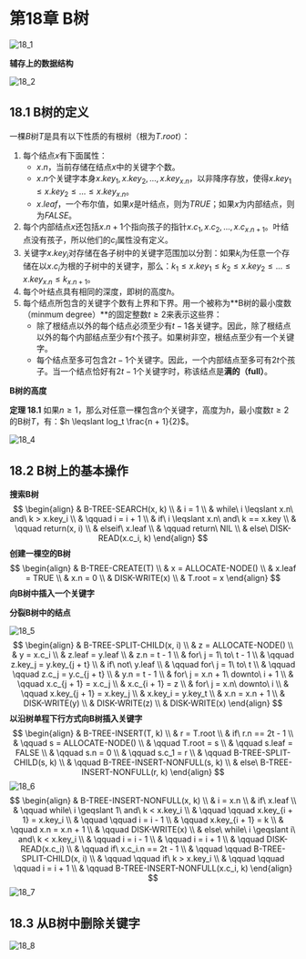 # 第18章 B树



![18_1](res/18_1.png)

**辅存上的数据结构**

![18_2](res/18_2.png)



## 18.1 B树的定义

一棵$B$树$T$是具有以下性质的有根树（根为$T.root$）：

1. 每个结点$x$有下面属性：
   - $x.n$，当前存储在结点$x$中的关键字个数。
   - $x.n$个关键字本身$x.key_1, x.key_2, ..., x.key_{x.n}$，以非降序存放，使得$x.key_1 \leqslant x.key_2 \leqslant ... \leqslant x.key_{x.n}$。
   - $x.leaf$，一个布尔值，如果$x$是叶结点，则为$TRUE$；如果$x$为内部结点，则为$FALSE$。
2. 每个内部结点$x$还包括$x.n+1$个指向孩子的指针$x.c_1, x.c_2, ..., x.c_{x.n+1}$。叶结点没有孩子，所以他们的$c_i$属性没有定义。
3. 关键字$x.key_i$对存储在各子树中的关键字范围加以分割：如果$k_i$为任意一个存储在以$x.c_i$为根的子树中的关键字，那么：$k_1 \leqslant x.key_1 \leqslant k_2 \leqslant x.key_2 \leqslant ... \leqslant x.key_{x.n} \leqslant k_{x.n+1}$。
4. 每个叶结点具有相同的深度，即树的高度$h$。
5. 每个结点所包含的关键字个数有上界和下界。用一个被称为**B树的最小度数（minmum degree）**的固定整数$t \geqslant 2$来表示这些界：
   - 除了根结点以外的每个结点必须至少有$t - 1$各关键字。因此，除了根结点以外的每个内部结点至少有$t$个孩子。如果树非空，根结点至少有一个关键字。
   - 每个结点至多可包含$2t - 1$个关键字。因此，一个内部结点至多可有$2t$个孩子。当一个结点恰好有$2t - 1$个关键字时，称该结点是**满的（full）**。

**B树的高度**

**定理 18.1** 如果$n \geqslant 1$，那么对任意一棵包含$n$个关键字，高度为$h$，最小度数$t \geqslant 2$的B树$T$，有：$h \leqslant log_t \frac{n + 1}{2}$。

![18_4](res/18_4.png)



## 18.2 B树上的基本操作

**搜索B树**
$$
\begin{align}
& B-TREE-SEARCH(x, k) \\
& i = 1 \\
& while\ i \leqslant x.n\ and\ k > x.key_i \\
& \qquad i = i + 1 \\
& if\ i \leqslant x.n\ and\ k == x.key \\
& \qquad return(x, i) \\
& elseif\ x.leaf \\
& \qquad return\ NIL \\
& else\ DISK-READ(x.c_i, k)
\end{align}
$$
**创建一棵空的B树**
$$
\begin{align}
& B-TREE-CREATE(T) \\
& x = ALLOCATE-NODE() \\
& x.leaf = TRUE \\
& x.n = 0 \\
& DISK-WRITE(x) \\
& T.root = x
\end{align}
$$
**向B树中插入一个关键字**

**分裂B树中的结点**

![18_5](res/18_5.png)
$$
\begin{align}
& B-TREE-SPLIT-CHILD(x, i) \\
& z = ALLOCATE-NODE() \\
& y = x.c_i \\
& z.leaf = y.leaf \\
& z.n = t - 1 \\
& for\ j = 1\ to\ t - 1 \\
& \qquad z.key_j = y.key_{j + t} \\
& if\ not\ y.leaf \\
& \qquad for\ j = 1\ to\ t \\
& \qquad \qquad z.c_j = y.c_{j + t} \\
& y.n = t - 1 \\
& for\ j = x.n + 1\ downto\ i + 1 \\
& \qquad x.c_{j + 1} = x.c_j \\
& x.c_{i + 1} = z \\
& for\ j = x.n\ downto\ i \\
& \qquad x.key_{j + 1} = x.key_j \\
& x.key_i = y.key_t \\
& x.n = x.n + 1 \\
& DISK-WRITE(y) \\
& DISK-WRITE(z) \\
& DISK-WRITE(x) 
\end{align}
$$
**以沿树单程下行方式向B树插入关键字**
$$
\begin{align}
& B-TREE-INSERT(T, k) \\
& r = T.root \\
& if\ r.n == 2t - 1 \\
& \qquad s = ALLOCATE-NODE() \\
& \qquad T.root = s \\
& \qquad s.leaf = FALSE \\
& \qquad s.n = 0 \\
& \qquad s.c_1 = r \\
& \qquad B-TREE-SPLIT-CHILD(s, k) \\
& \qquad B-TREE-INSERT-NONFULL(s, k) \\
& else\ B-TREE-INSERT-NONFULL(r, k)
\end{align}
$$
![18_6](res/18_6.png)
$$
\begin{align}
& B-TREE-INSERT-NONFULL(x, k) \\
& i = x.n \\
& if\ x.leaf \\
& \qquad while\ i \geqslant 1\ and\ k < x.key_i \\
& \qquad \qquad x.key_{i + 1} = x.key_i \\
& \qquad \qquad i = i - 1 \\
& \qquad x.key_{i + 1} = k \\
& \qquad x.n = x.n + 1 \\
& \qquad DISK-WRITE(x) \\
& else\ while\ i \geqslant i\ and\ k < x.key_i \\
& \qquad i = i - 1 \\
& \qquad i = i + 1 \\
& \qquad DISK-READ(x.c_i) \\
& \qquad if\ x.c_i.n == 2t - 1 \\
& \qquad \qquad B-TREE-SPLIT-CHILD(x, i) \\
& \qquad \qquad if\ k > x.key_i \\
& \qquad \qquad \qquad i = i + 1 \\
& \qquad B-TREE-INSERT-NONFULL(x.c_i, k) 
\end{align}
$$
![18_7](res/18_7.png)



## 18.3 从B树中删除关键字

![18_8](res/18_8.png)

